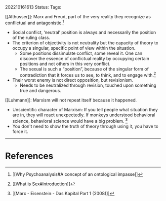 202210161613
Status: 
Tags: 

[[Althusser]]: Marx and Freud, part of the very reality they recognize as conflictual and antagonistic.[^1]
- Social conflict, ‘neutral’ position is always and necessarily the position of the ruling class.
- The criterion of objectivity is not neutrality but the capacity of theory to occupy a singular, specific point of view within the situation.
	- Some positions dissimulate conflict, some reveal it. One can discover the essence of conflictual reality by occupying certain positions and not others in this very conflict.
	- The sexual is such a “position”, because of the singular form of contradiction that it forces us to see, to think, and to engage with.[^2]
- Their worst enemy is not direct opposition, but revisionism.
	- Needs to be neutralized through revision, touched upon something true and dangerous.

[[Luhmann]]: Marxism will not repeat itself because it happened. 
- Unscientific character of Marxism: If you tell people what situation they are in, they will react unexpectedly. If monkeys understood behavioral science, behavioral science would have a big problem. [^3]
- You don't need to show the truth of theory through using it, you have to force it.

---
# References

[^1]: [[Why Psychoanalysis#A concept of an ontological impasse]]
[^2]: [[What is Sex#Introduction]]
[^3]: [[Marx - Eisenstein - Das Kapital Part 1 (2008)]]